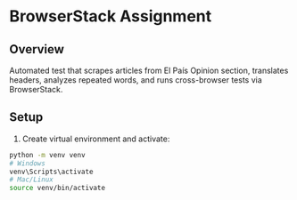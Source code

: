 # BrowserStack Assignment

## Overview
Automated test that scrapes articles from El País Opinion section, translates headers, analyzes repeated words, and runs cross-browser tests via BrowserStack.

## Setup

1. Create virtual environment and activate:

```bash
python -m venv venv
# Windows
venv\Scripts\activate
# Mac/Linux
source venv/bin/activate
